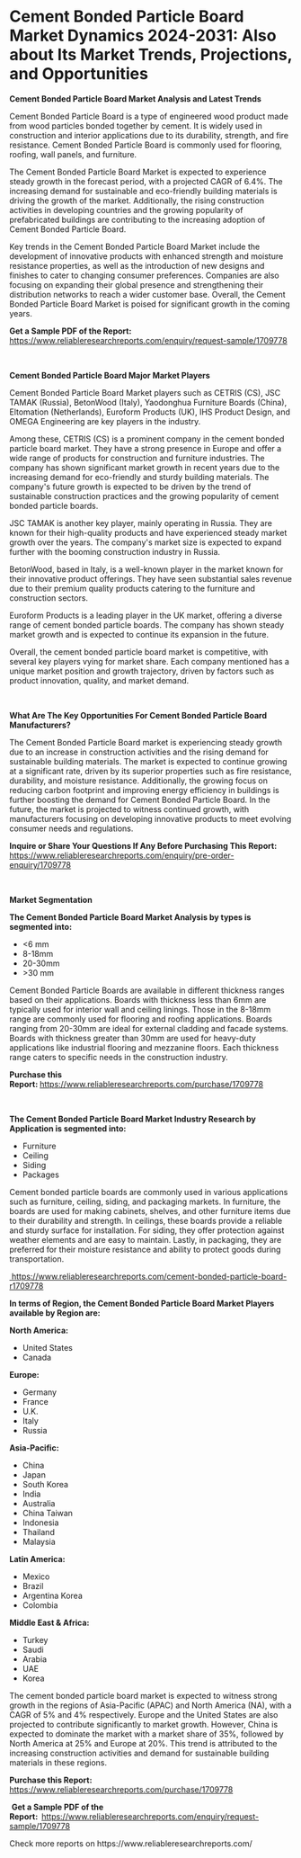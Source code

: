 <p><h1>Cement Bonded Particle Board Market Dynamics 2024-2031: Also about Its Market Trends, Projections, and Opportunities</h1></p><p><strong>Cement Bonded Particle Board Market Analysis and Latest Trends</strong></p>
<p><p>Cement Bonded Particle Board is a type of engineered wood product made from wood particles bonded together by cement. It is widely used in construction and interior applications due to its durability, strength, and fire resistance. Cement Bonded Particle Board is commonly used for flooring, roofing, wall panels, and furniture.</p><p>The Cement Bonded Particle Board Market is expected to experience steady growth in the forecast period, with a projected CAGR of 6.4%. The increasing demand for sustainable and eco-friendly building materials is driving the growth of the market. Additionally, the rising construction activities in developing countries and the growing popularity of prefabricated buildings are contributing to the increasing adoption of Cement Bonded Particle Board.</p><p>Key trends in the Cement Bonded Particle Board Market include the development of innovative products with enhanced strength and moisture resistance properties, as well as the introduction of new designs and finishes to cater to changing consumer preferences. Companies are also focusing on expanding their global presence and strengthening their distribution networks to reach a wider customer base. Overall, the Cement Bonded Particle Board Market is poised for significant growth in the coming years.</p></p>
<p><strong>Get a Sample PDF of the Report:&nbsp;</strong> <a href="https://www.reliableresearchreports.com/enquiry/request-sample/1709778">https://www.reliableresearchreports.com/enquiry/request-sample/1709778</a></p>
<p>&nbsp;</p>
<p><strong>Cement Bonded Particle Board Major Market Players</strong></p>
<p><p>Cement Bonded Particle Board Market players such as CETRIS (CS), JSC TAMAK (Russia), BetonWood (Italy), Yaodonghua Furniture Boards (China), Eltomation (Netherlands), Euroform Products (UK), IHS Product Design, and OMEGA Engineering are key players in the industry.</p><p>Among these, CETRIS (CS) is a prominent company in the cement bonded particle board market. They have a strong presence in Europe and offer a wide range of products for construction and furniture industries. The company has shown significant market growth in recent years due to the increasing demand for eco-friendly and sturdy building materials. The company's future growth is expected to be driven by the trend of sustainable construction practices and the growing popularity of cement bonded particle boards.</p><p>JSC TAMAK is another key player, mainly operating in Russia. They are known for their high-quality products and have experienced steady market growth over the years. The company's market size is expected to expand further with the booming construction industry in Russia.</p><p>BetonWood, based in Italy, is a well-known player in the market known for their innovative product offerings. They have seen substantial sales revenue due to their premium quality products catering to the furniture and construction sectors.</p><p>Euroform Products is a leading player in the UK market, offering a diverse range of cement bonded particle boards. The company has shown steady market growth and is expected to continue its expansion in the future.</p><p>Overall, the cement bonded particle board market is competitive, with several key players vying for market share. Each company mentioned has a unique market position and growth trajectory, driven by factors such as product innovation, quality, and market demand.</p></p>
<p>&nbsp;</p>
<p><strong>What Are The Key Opportunities For Cement Bonded Particle Board Manufacturers?</strong></p>
<p><p>The Cement Bonded Particle Board market is experiencing steady growth due to an increase in construction activities and the rising demand for sustainable building materials. The market is expected to continue growing at a significant rate, driven by its superior properties such as fire resistance, durability, and moisture resistance. Additionally, the growing focus on reducing carbon footprint and improving energy efficiency in buildings is further boosting the demand for Cement Bonded Particle Board. In the future, the market is projected to witness continued growth, with manufacturers focusing on developing innovative products to meet evolving consumer needs and regulations.</p></p>
<p><strong>Inquire or Share Your Questions If Any Before Purchasing This Report:</strong> <a href="https://www.reliableresearchreports.com/enquiry/pre-order-enquiry/1709778">https://www.reliableresearchreports.com/enquiry/pre-order-enquiry/1709778</a></p>
<p>&nbsp;</p>
<p><strong>Market Segmentation</strong></p>
<p><strong>The Cement Bonded Particle Board Market Analysis by types is segmented into:</strong></p>
<p><ul><li><6 mm</li><li>8-18mm</li><li>20-30mm</li><li>>30 mm</li></ul></p>
<p><p>Cement Bonded Particle Boards are available in different thickness ranges based on their applications. Boards with thickness less than 6mm are typically used for interior wall and ceiling linings. Those in the 8-18mm range are commonly used for flooring and roofing applications. Boards ranging from 20-30mm are ideal for external cladding and facade systems. Boards with thickness greater than 30mm are used for heavy-duty applications like industrial flooring and mezzanine floors. Each thickness range caters to specific needs in the construction industry.</p></p>
<p><strong>Purchase this Report:&nbsp;</strong><a href="https://www.reliableresearchreports.com/purchase/1709778">https://www.reliableresearchreports.com/purchase/1709778</a></p>
<p>&nbsp;</p>
<p><strong>The Cement Bonded Particle Board Market Industry Research by Application is segmented into:</strong></p>
<p><ul><li>Furniture</li><li>Ceiling</li><li>Siding</li><li>Packages</li></ul></p>
<p><p>Cement bonded particle boards are commonly used in various applications such as furniture, ceiling, siding, and packaging markets. In furniture, the boards are used for making cabinets, shelves, and other furniture items due to their durability and strength. In ceilings, these boards provide a reliable and sturdy surface for installation. For siding, they offer protection against weather elements and are easy to maintain. Lastly, in packaging, they are preferred for their moisture resistance and ability to protect goods during transportation.</p></p>
<p><a href="https://www.reliableresearchreports.com/cement-bonded-particle-board-r1709778">&nbsp;https://www.reliableresearchreports.com/cement-bonded-particle-board-r1709778</a></p>
<p><strong>In terms of Region, the Cement Bonded Particle Board Market Players available by Region are:</strong></p>
<p>
    <p> <strong> North America: </strong>
        <ul>
            <li>United States</li>
            <li>Canada</li>
        </ul>
        </p> 
    <p> <strong> Europe: </strong>
        <ul>
            <li>Germany</li>
            <li>France</li>
            <li>U.K.</li>
            <li>Italy</li>
            <li>Russia</li>
        </ul>
        </p> 
    <p> <strong> Asia-Pacific: </strong>
        <ul>
            <li>China</li>
            <li>Japan</li>
            <li>South Korea</li>
            <li>India</li>
            <li>Australia</li>
            <li>China Taiwan</li>
            <li>Indonesia</li>
            <li>Thailand</li>
            <li>Malaysia</li>
        </ul>
        </p> 
    <p> <strong> Latin America: </strong>
        <ul>
            <li>Mexico</li>
            <li>Brazil</li>
            <li>Argentina Korea</li>
            <li>Colombia</li>
        </ul>
        </p> 
    <p> <strong> Middle East & Africa: </strong>
        <ul>
            <li>Turkey</li>
            <li>Saudi</li>
            <li>Arabia</li>
            <li>UAE</li>
            <li>Korea</li>
        </ul>
    </p>
    </p>
<p><p>The cement bonded particle board market is expected to witness strong growth in the regions of Asia-Pacific (APAC) and North America (NA), with a CAGR of 5% and 4% respectively. Europe and the United States are also projected to contribute significantly to market growth. However, China is expected to dominate the market with a market share of 35%, followed by North America at 25% and Europe at 20%. This trend is attributed to the increasing construction activities and demand for sustainable building materials in these regions.</p></p>
<p><strong>Purchase this Report: </strong><a href="https://www.reliableresearchreports.com/purchase/1709778">https://www.reliableresearchreports.com/purchase/1709778</a></p>
<p>&nbsp;<strong>Get a Sample PDF of the Report:&nbsp;&nbsp;</strong><a href="https://www.reliableresearchreports.com/enquiry/request-sample/1709778">https://www.reliableresearchreports.com/enquiry/request-sample/1709778</a></p>
<p><strong></strong></p>
<p>Check more reports on https://www.reliableresearchreports.com/</p>